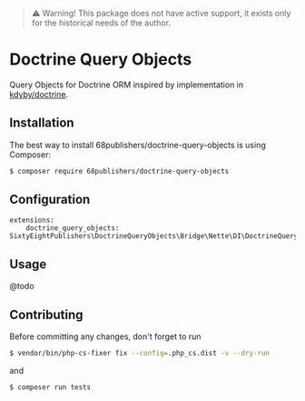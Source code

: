> :warning: Warning! This package does not have active support, it exists only for the historical needs of the author.

# Doctrine Query Objects

Query Objects for Doctrine ORM inspired by implementation in [kdyby/doctrine](https://github.com/Kdyby/Doctrine).

## Installation

The best way to install 68publishers/doctrine-query-objects is using Composer:

```bash
$ composer require 68publishers/doctrine-query-objects
```

## Configuration

```neon
extensions:
    doctrine_query_objects: SixtyEightPublishers\DoctrineQueryObjects\Bridge\Nette\DI\DoctrineQueryObjectsExtension
```

## Usage

@todo

## Contributing

Before committing any changes, don't forget to run

```bash
$ vendor/bin/php-cs-fixer fix --config=.php_cs.dist -v --dry-run
```

and

```bash
$ composer run tests
```
